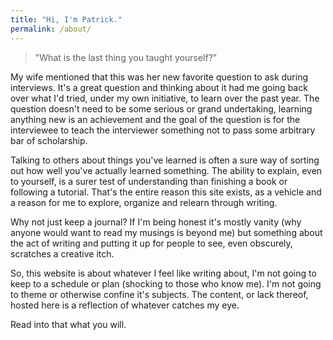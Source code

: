 ```yaml
---
title: "Hi, I'm Patrick."
permalink: /about/
--- 
```

 
> "What is the last thing you taught yourself?"

My wife mentioned that this was her new favorite question to ask during interviews. It's a great question and thinking about it had me going back over what I'd tried, under my own initiative, to learn over the past year. The question doesn't need to be some serious or grand undertaking, learning anything new is an achievement and the goal of the question is for the interviewee to teach the interviewer something not to pass some arbitrary bar of scholarship.
 
Talking to others about things you've learned is often a sure way of sorting out how well you've actually learned something. The ability to explain, even to yourself, is a surer test of understanding than finishing a book or following a tutorial. That's the entire reason this site exists, as a vehicle and a reason for me to explore, organize and relearn through writing.
 
Why not just keep a journal? If I'm being honest it's mostly vanity (why anyone would want to read my musings is beyond me) but something about the act of writing and putting it up for people to see, even obscurely, scratches a creative itch.
 
So, this website is about whatever I feel like writing about, I'm not going to keep to a schedule or plan (shocking to those who know me). I'm not going to theme or otherwise confine it's subjects. The content, or lack thereof, hosted here is a reflection of whatever catches my eye.
 
Read into that what you will.
